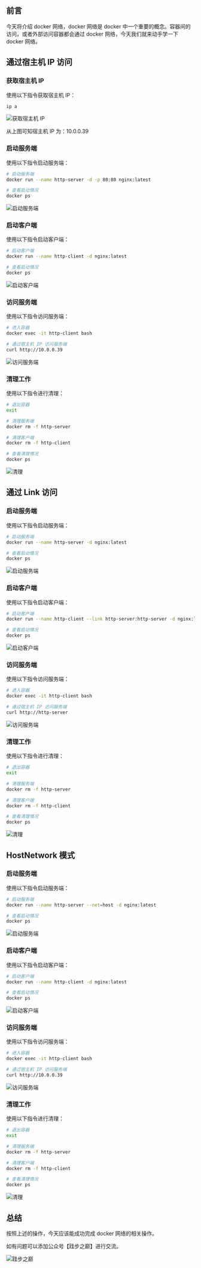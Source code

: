 ## 前言

今天将介绍 docker 网络，docker 网络是 docker 中一个重要的概念。容器间的访问，或者外部访问容器都会通过 docker 网络，今天我们就来动手学一下 docker 网络。

## 通过宿主机 IP 访问

### 获取宿主机 IP

使用以下指令获取宿主机 IP：

``` bash
ip a
```

![获取宿主机 IP](images/net/1.png "获取宿主机 IP")

从上图可知宿主机 IP 为：10.0.0.39

### 启动服务端

使用以下指令启动服务端：

``` bash
# 启动服务端
docker run --name http-server -d -p 80:80 nginx:latest

# 查看启动情况
docker ps
```

![启动服务端](images/net/2.png "启动服务端")

### 启动客户端

使用以下指令启动客户端：

``` bash
# 启动客户端
docker run --name http-client -d nginx:latest

# 查看启动情况
docker ps
```

![启动客户端](images/net/3.png "启动客户端")

### 访问服务端

使用以下指令访问服务端：

``` bash
# 进入容器
docker exec -it http-client bash

# 通过宿主机 IP 访问服务端
curl http://10.0.0.39
```

![访问服务端](images/net/4.png "访问服务端")

### 清理工作

使用以下指令进行清理：

``` bash
# 退出容器
exit

# 清理服务端
docker rm -f http-server

# 清理客户端
docker rm -f http-client

# 查看清理情况
docker ps
```

![清理](images/net/5.png "清理")

## 通过 Link 访问

### 启动服务端

使用以下指令启动服务端：

``` bash
# 启动服务端
docker run --name http-server -d nginx:latest

# 查看启动情况
docker ps
```

![启动服务端](images/net/6.png "启动服务端")

### 启动客户端

使用以下指令启动客户端：

``` bash
# 启动客户端
docker run --name http-client --link http-server:http-server -d nginx:latest

# 查看启动情况
docker ps
```

![启动客户端](images/net/7.png "启动客户端")

### 访问服务端

使用以下指令访问服务端：

``` bash
# 进入容器
docker exec -it http-client bash

# 通过宿主机 IP 访问服务端
curl http://http-server
```

![访问服务端](images/net/8.png "访问服务端")

### 清理工作

使用以下指令进行清理：

``` bash
# 退出容器
exit

# 清理服务端
docker rm -f http-server

# 清理客户端
docker rm -f http-client

# 查看清理情况
docker ps
```

![清理](images/net/9.png "清理")

## HostNetwork 模式

### 启动服务端

使用以下指令启动服务端：

``` bash
# 启动服务端
docker run --name http-server --net=host -d nginx:latest

# 查看启动情况
docker ps
```

![启动服务端](images/net/10.png "启动服务端")

### 启动客户端

使用以下指令启动客户端：

``` bash
# 启动客户端
docker run --name http-client -d nginx:latest

# 查看启动情况
docker ps
```

![启动客户端](images/net/11.png "启动客户端")

### 访问服务端

使用以下指令访问服务端：

``` bash
# 进入容器
docker exec -it http-client bash

# 通过宿主机 IP 访问服务端
curl http://10.0.0.39
```

![访问服务端](images/net/12.png "访问服务端")

### 清理工作

使用以下指令进行清理：

``` bash
# 退出容器
exit

# 清理服务端
docker rm -f http-server

# 清理客户端
docker rm -f http-client

# 查看清理情况
docker ps
```

![清理](images/net/13.png "清理")

## 总结

按照上述的操作，今天应该能成功完成 docker 网络的相关操作。

如有问题可以添加公众号【跬步之巅】进行交流。

![跬步之巅](/images/qrcode.gif "跬步之巅")
